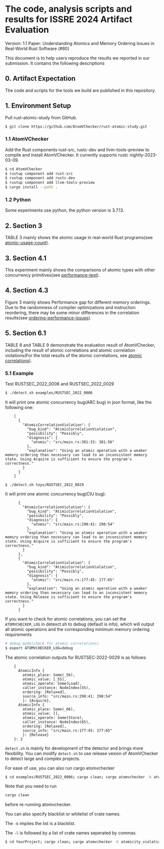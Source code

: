 # The code, analysis scripts and results for ISSRE 2024 Artifact Evaluation
Version: 1.1 Paper: Understanding Atomics and Memory Ordering Issues in Real-World Rust Software (#60)

This document is to help users reproduce the results we reported in our submission. It contains the following descriptions

## 0. Artifact Expectation
The code and scripts for the tools we build are published in this repository.

## 1. Environment Setup

Pull rust-atomic-study from GitHub.
```sh
$ git clone https://github.com/AtomVChecker/rust-atomic-study.git
```

### 1.1 AtomVChecker
Add the Rust components rust-src, rustc-dev and llvm-tools-preview to compile and install AtomVChecker. It currently supports rustc nightly-2023-03-09.

```sh
$ cd AtomVChecker
$ rustup component add rust-src
$ rustup component add rustc-dev
$ rustup component add llvm-tools-preview
$ cargo install --path .
```

### 1.2 Python
Some experiments use python, the python version is 3.7.13.


## 2. Section 3
TABLE 3 mainly shows the atomic usage in real-world Rust programs(see [atomic-usage-count](section-4-atomic-usage/section-4-1-reason-for-usage/atomic-usage-count)).


## 3. Section 4.1
This experiment mainly shows the comparisons of atomic types with other concurrency primitives(see [performance-test](/section-4-atomic-usage/section-4-1-reason-for-usage/performance-test)).


## 4. Section 4.3
Figure 3 mainly shows Performance gap for different memory orderings. Due to the randomness of compiler optimizations and instruction reordering, there may be some minor differences in the correlation results(see [ordering-performance-issues](section-4-atomic-usage/section-4-3-ordering-performance-issues)).


## 5. Section 6.1
TABLE 8 and TABLE 9 demonstrate the evaluation result of AtomVChecker, including the result of atomic correlations and atomic correlation violations(For the total results of the atomic correlations, see [atomic correlations](https://github.com/AtomVChecker/rust-atomic-study/blob/main/section-5-detection/README.md)).

### 5.1 Example
Test RUSTSEC_2022_0006 and RUSTSEC_2022_0029
```sh
$ ./detect.sh examples/RUSTSEC_2022_0006
```
It will print one atomic concurrency bug(ARC bug) in json format, like the following one:

```
    [
      {
        "AtomicCorrelationViolation": {
          "bug_kind": "AtimicCorrelationViolation",
          "possibility": "Possibly",
          "diagnosis": {
            "atomic": "src/main.rs:381:33: 381:56"
          },
          "explanation": "Using an atomic operation with a weaker memory ordering than necessary can lead to an inconsistent memory state. Using Acquire is sufficient to ensure the program's correctness."
        }
      }
    ]
```

```
$ ./detect.sh toys/RUSTSEC_2022_0029
```
It will print one atomic concurrency bug(CIU bug):

```
      {
        "AtomicCorrelationViolation": {
          "bug_kind": "AtimicCorrelationViolation",
          "possibility": "Possibly",
          "diagnosis": {
            "atomic": "src/main.rs:298:41: 298:54"
          },
          "explanation": "Using an atomic operation with a weaker memory ordering than necessary can lead to an inconsistent memory state. Using Acquire is sufficient to ensure the program's correctness."
        }
      },
      {
        "AtomicCorrelationViolation": {
          "bug_kind": "AtimicCorrelationViolation",
          "possibility": "Possibly",
          "diagnosis": {
            "atomic": "src/main.rs:177:45: 177:65"
          },
          "explanation": "Using an atomic operation with a weaker memory ordering than necessary can lead to an inconsistent memory state. Using Release is sufficient to ensure the program's correctness."
        }
      }
```

If you want to check for atomic correlations, you can set the `ATOMVCHECKER_LOG` in detexct.sh to debug (default is info), which will output all atomic operations and the corresponding minimum memory ordering requirements

```sh
# debug mode(check for atomic correlations)
$ export ATOMVCHECKER_LOG=debug
```

The atomic correlation outputs for RUSTSEC-2022-0029 is as follows:
```
    {
      AtomicInfo { 
        atomic_place: Some(_56), 
        atomic_value: [_55], 
        atomic_operate: Some(Load), 
        caller_instance: NodeIndex(55), 
        ordering: [Relaxed], 
        source_info: "src/main.rs:298:41: 298:54" 
        }: {Acquire}, 
      AtomicInfo { 
        atomic_place: Some(_66), 
        atomic_value: [], 
        atomic_operate: Some(Store), 
        caller_instance: NodeIndex(65), 
        ordering: [Relaxed], 
        source_info: "src/main.rs:177:45: 177:65" 
        }: {Release}
    }: 2
```


`detect.sh` is mainly for development of the detector and brings more flexibility.
You can modify `detect.sh` to use release vesion of AtomVChecker to detect large and complex projects.

For ease of use, you can also run cargo atomvchecker
```sh
$ cd examples/RUSTSEC_2022_0006; cargo clean; cargo atomvchecker -k atomicity_violation
```
Note that you need to run
```sh
cargo clean
```
before re-running atomvchecker.

You can also specify blacklist or whitelist of crate names.

The `-b` implies the list is a blacklist.

The `-l` is followed by a list of crate names seperated by commas.
```sh
$ cd YourProject; cargo clean; cargo atomvchecker -k atomicity_violation -b -l cc,tokio_util,indicatif
```
